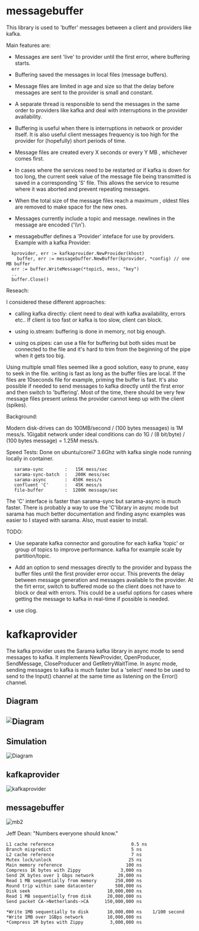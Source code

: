 # messagebuffer

This library is used to 'buffer' messages between a client and providers like kafka.

Main features are:

 - Messages are sent 'live' to provider until the first error, where buffering starts.
 - Buffering saved the messages in local files (message buffers).

 - Message files are limited in age and size so that the delay before messages are sent to the provider is small and constant.

 - A separate thread is responsible to send the messages in the same order to providers like kafka and deal with interruptions in the provider availability.

 - Buffering is useful when there is interruptions in network or provider itself. It is also useful client messages frequency is too high for the provider for (hopefully) short periods of time.

 - Message files are created every X seconds or every Y MB , whichever comes first.

 - In cases where the services need to be restarted or if kafka is down for too long, the current seek value of the message file being transmitted is saved in a corresponding 'S' file. This allows the service to resume where it was aborted and prevent repeating messages.


 - When the total size of the message files reach a maximum , oldest files are removed to make space for the new ones.

 - Messages currently include a topic and message. newlines in the message are encoded ('\\\n').

 - messagebuffer defines a 'Provider' inteface for use by providers. Example with a kafka Provider:

```
  kprovider, err := kafkaprovider.NewProvider(khost)
	buffer, err := messagebuffer.NewBuffer(kprovider, *config) // one MB buffer   
  err := buffer.WriteMessage(*topicS, mess, "key")
  ..
  buffer.Close()
```

Reseach:

I considered these different approaches:

  - calling kafka directly: client need to deal with kafka availability, errors etc..
    If client is too fast or kafka is too slow, client can block.

  - using io.stream: buffering is done in memory, not big enough.

  - using os.pipes: can use a file for buffering but both sides must be connected to the file and it's hard to trim from the beginning of the pipe when it gets too big.

Using multiple small files seemed like a good solution, easy to prune, easy to seek in the file. writing is fast as long as the buffer files are local. If the files are 10seconds file for example, priming the buffer is fast.
It's also possible if needed to send messages to kafka directly until the first error and then switch to 'buffering'.
Most of the time, there should be very few message files present unless the provider cannot keep up with the client (spikes).

Background:

Modern disk-drives can do 100MB/second / (100 bytes messages) is 1M mess/s.
1Gigabit network under ideal conditions can do 1G / (8 bit/byte) / (100 bytes message) = 1.25M mess/s.




Speed Tests: Done on ubuntu/corei7 3.6Ghz with kafka single node running locally in container.
```
   sarama-sync        :   15K mess/sec
   sarama-sync-batch  :   200K mess/sec
   sarama-async       :  450K mess/s
   confluent 'C'      :   45K mess/s
   file-buffer        :  1200K message/sec
```

The 'C' interface is faster than sarama-sync but sarama-async is much faster. There is probably a way to use the 'C'library in async mode but sarama has much better documentation and finding async examples was easier to I stayed with sarama. Also, must easier to install.

TODO:

 - Use separate kafka connector and goroutine for each kafka 'topic' or group of topics to improve performance. kafka for example scale by partition/topic.

 - Add an option to send messages directly to the provider and bypass the buffer files until the first provider error occur. This prevents the delay between message generation and messages available to the provider. At the firt error, switch to buffered mode so the client does not have to block or deal with errors. This could be a useful options for cases where getting the message to kafka in real-time if possible is needed.

 - use clog.


# kafkaprovider
The kafka provider uses the Sarama kafka library in async mode to send messages to kafka. It implements NewProvider, OpenProducer, SendMessage, CloseProducer and GetRetryWaitTime.
In async mode, sending messages to kafka is much faster but a 'select' need to be used to send to the Input() channel at the same time as listening on the Error() channel.

## Diagram

![Diagram](https://user-images.githubusercontent.com/10535265/30186693-d5669528-93e3-11e7-89b9-25bd269ac228.png)
-

## Simulation
![Diagram](https://user-images.githubusercontent.com/31523474/30551773-e631ab18-9c58-11e7-8206-7f2fccbe3afb.png)

## kafkaprovider
![kafkaprovider](https://user-images.githubusercontent.com/31523474/30622469-109f6536-9d6f-11e7-96b9-f8fc100ac2a3.png)

## messagebuffer
![mb2](https://user-images.githubusercontent.com/31523474/30645270-6c818b46-9dd2-11e7-8ee1-12550d6cd3b5.png)


Jeff Dean: "Numbers everyone should know."
```
L1 cache reference                             0.5 ns   
Branch mispredict                              5 ns
L2 cache reference                             7 ns
Mutex lock/unlock                             25 ns
Main memory reference                        100 ns
Compress 1K bytes with Zippy               3,000 ns
Send 2K bytes over 1 Gbps network         20,000 ns
Read 1 MB sequentially from memory       250,000 ns
Round trip within same datacenter        500,000 ns
Disk seek                             10,000,000 ns
Read 1 MB sequentially from disk      20,000,000 ns
Send packet CA->Netherlands->CA      150,000,000 ns

*Write 1MB sequentially to disk       10,000,000 ns    1/100 second
*Write 1MB over 1GBps network         10,000,000 ns
*Compress 1M bytes with Zippy          3,000,000 ns


```
